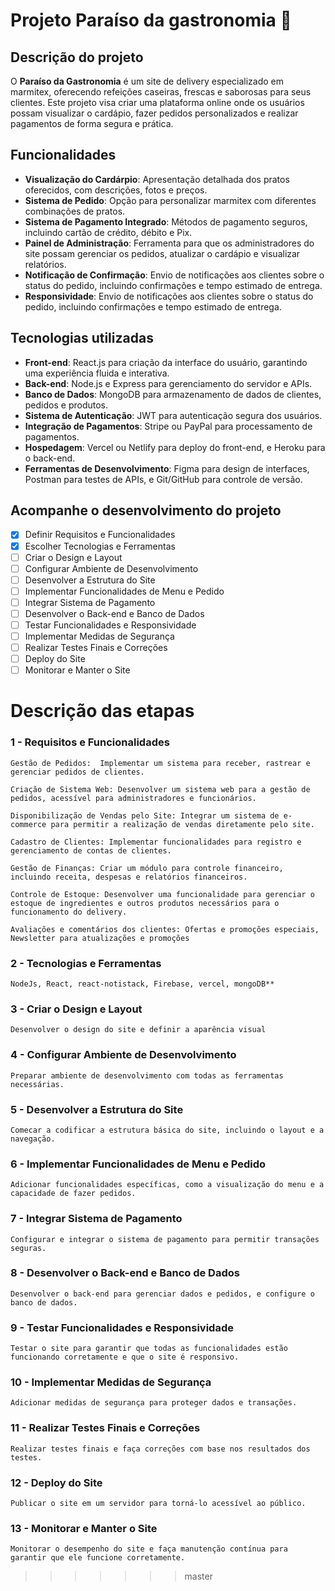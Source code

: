 
# Projeto Paraíso da gastronomia :bowl_with_spoon:


## Descrição do projeto
 O **Paraíso da Gastronomia** é um site de delivery especializado em marmitex, oferecendo refeições caseiras, frescas e saborosas para seus clientes. Este projeto visa criar uma plataforma online onde os usuários possam visualizar o cardápio, fazer pedidos personalizados e realizar pagamentos de forma segura e prática.

## Funcionalidades

* **Visualização do Cardárpio**: Apresentação detalhada dos pratos oferecidos, com descrições, fotos e preços.
*  **Sistema de Pedido**: Opção para personalizar marmitex com diferentes combinações de pratos.
*  **Sistema de Pagamento Integrado**: Métodos de pagamento seguros, incluindo cartão de crédito, débito e Pix.
*  **Painel de Administração**: Ferramenta para que os administradores do site possam gerenciar os pedidos, atualizar o cardápio e visualizar relatórios.
*  **Notificação de Confirmação**: Envio de notificações aos clientes sobre o status do pedido, incluindo confirmações e tempo estimado de entrega.
*  **Responsividade**:  Envio de notificações aos clientes sobre o status do pedido, incluindo confirmações e tempo estimado de entrega.

## Tecnologias utilizadas
* **Front-end**: React.js para criação da interface do usuário, garantindo uma experiência fluida e interativa.
* **Back-end**: Node.js e Express para gerenciamento do servidor e APIs.
* **Banco de Dados**: MongoDB para armazenamento de dados de clientes, pedidos e produtos.
* **Sistema de Autenticação**: JWT para autenticação segura dos usuários.
* **Integração de Pagamentos**: Stripe ou PayPal para processamento de pagamentos.
* **Hospedagem**: Vercel ou Netlify para deploy do front-end, e Heroku para o back-end.
* **Ferramentas de Desenvolvimento**: Figma para design de interfaces, Postman para testes de APIs, e Git/GitHub para controle de versão.


## Acompanhe o desenvolvimento do projeto

- [x] Definir Requisitos e Funcionalidades
- [x] Escolher Tecnologias e Ferramentas
- [ ] Criar o Design e Layout
- [ ] Configurar Ambiente de Desenvolvimento
- [ ] Desenvolver a Estrutura do Site
- [ ] Implementar Funcionalidades de Menu e Pedido
- [ ] Integrar Sistema de Pagamento
- [ ] Desenvolver o Back-end e Banco de Dados
- [ ] Testar Funcionalidades e Responsividade
- [ ] Implementar Medidas de Segurança
- [ ] Realizar Testes Finais e Correções
- [ ] Deploy do Site
- [ ] Monitorar e Manter o Site

# Descrição das etapas

 ### 1 - Requisitos e Funcionalidades

    Gestão de Pedidos:  Implementar um sistema para receber, rastrear e gerenciar pedidos de clientes.

    Criação de Sistema Web: Desenvolver um sistema web para a gestão de pedidos, acessível para administradores e funcionários.

    Disponibilização de Vendas pelo Site: Integrar um sistema de e-commerce para permitir a realização de vendas diretamente pelo site.

    Cadastro de Clientes: Implementar funcionalidades para registro e gerenciamento de contas de clientes.

    Gestão de Finanças: Criar um módulo para controle financeiro, incluindo receita, despesas e relatórios financeiros.

    Controle de Estoque: Desenvolver uma funcionalidade para gerenciar o estoque de ingredientes e outros produtos necessários para o funcionamento do delivery.

    Avaliações e comentários dos clientes: Ofertas e promoções especiais, Newsletter para atualizações e promoções

### 2 - Tecnologias e Ferramentas
    NodeJs, React, react-notistack, Firebase, vercel, mongoDB**

### 3 - Criar o Design e Layout
    Desenvolver o design do site e definir a aparência visual

### 4 - Configurar Ambiente de Desenvolvimento
    Preparar ambiente de desenvolvimento com todas as ferramentas necessárias.

### 5 - Desenvolver a Estrutura do Site 
    Comecar a codificar a estrutura básica do site, incluindo o layout e a navegação.

### 6 - Implementar Funcionalidades de Menu e Pedido
    Adicionar funcionalidades específicas, como a visualização do menu e a capacidade de fazer pedidos.

### 7 - Integrar Sistema de Pagamento
    Configurar e integrar o sistema de pagamento para permitir transações seguras.

### 8 - Desenvolver o Back-end e Banco de Dados
    Desenvolver o back-end para gerenciar dados e pedidos, e configure o banco de dados.

### 9 - Testar Funcionalidades e Responsividade
    Testar o site para garantir que todas as funcionalidades estão funcionando corretamente e que o site é responsivo.

### 10 - Implementar Medidas de Segurança
    Adicionar medidas de segurança para proteger dados e transações.

### 11 - Realizar Testes Finais e Correções
    Realizar testes finais e faça correções com base nos resultados dos testes.

### 12 - Deploy do Site
    Publicar o site em um servidor para torná-lo acessível ao público.

### 13 - Monitorar e Manter o Site
    Monitorar o desempenho do site e faça manutenção contínua para garantir que ele funcione corretamente.

>>>>>>> master
